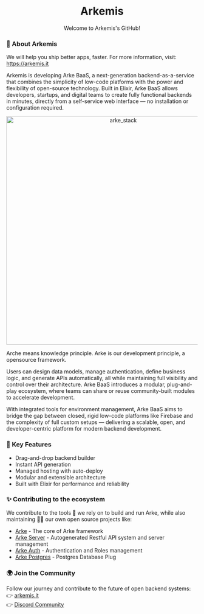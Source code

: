 <h1 align="center">Arkemis</h1>

<p align="center">Welcome to Arkemis's GitHub!</h1>

### 🚀 About Arkemis

We will help you ship better apps, faster. For more information, visit: https://arkemis.it

Arkemis is developing Arke BaaS, a next-generation backend-as-a-service that combines the simplicity of low-code platforms with the power and flexibility of open-source technology.
Built in Elixir, Arke BaaS allows developers, startups, and digital teams to create fully functional backends in minutes, directly from a self-service web interface — no installation or configuration required.

<p align="center">
  <img src="https://github.com/arkemishub/.github/assets/81776297/f5e9b3c0-0ece-4699-a479-8cd55438c81b" alt="arke_stack" width="600"/>
</p>

Arche means knowledge principle.
Arke is our development principle, a opensource framework.

Users can design data models, manage authentication, define business logic, and generate APIs automatically, all while maintaining full visibility and control over their architecture.
Arke BaaS introduces a modular, plug-and-play ecosystem, where teams can share or reuse community-built modules to accelerate development.

With integrated tools for environment management, Arke BaaS aims to bridge the gap between closed, rigid low-code platforms like Firebase and the complexity of full custom setups — delivering a scalable, open, and developer-centric platform for modern backend development.

### 🧩 Key Features
- Drag-and-drop backend builder  
- Instant API generation  
- Managed hosting with auto-deploy  
- Modular and extensible architecture  
- Built with Elixir for performance and reliability 
 
### ✨ Contributing to the ecosystem

We contribute to the tools 🔧 we rely on to build and run Arke, while also maintaining 🧙‍♂️ our own open source projects like:

- [Arke](https://github.com/arkemis/arke) - The core of Arke framework 
- [Arke Server](https://github.com/arkemis/arke-server) - Autogenerated Restful API system and server management
- [Arke Auth](https://github.com/arkemis/arke-auth) - Authentication and Roles management
- [Arke Postgres](https://github.com/arkemis/arke-postgres) - Postgres Database Plug

### 🌍 Join the Community

Follow our journey and contribute to the future of open backend systems:  
👉 [arkemis.it](https://arkemis.it)  
👉 [Discord Community](https://discord.gg/zAjmZYHXp7)
